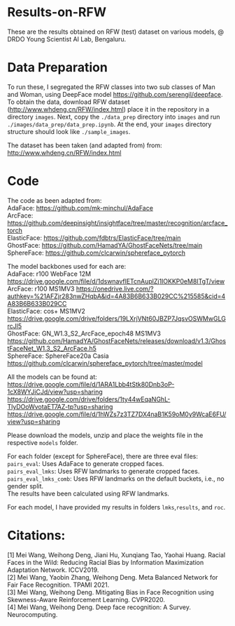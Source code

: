 # Results-on-RFW
These are the results obtained on RFW (test) dataset on various models, @ DRDO Young Scientist AI Lab, Bengaluru.

# Data Preparation
To run these, I segregated the RFW classes into two sub classes of Man and Woman, using DeepFace model https://github.com/serengil/deepface.  
To obtain the data, download RFW dataset (http://www.whdeng.cn/RFW/index.html) place it in the repository in a directory `images`. Next, copy the `./data_prep` directory into `images` and run `./images/data_prep/data_prep.ipynb`. At the end, your `images` directory structure should look like `./sample_images`.

The dataset has been taken (and adapted from) from: http://www.whdeng.cn/RFW/index.html

# Code
The code as been adapted from:   
AdaFace: https://github.com/mk-minchul/AdaFace   
ArcFace: https://github.com/deepinsight/insightface/tree/master/recognition/arcface_torch   
ElasticFace: https://github.com/fdbtrs/ElasticFace/tree/main   
GhostFace: https://github.com/HamadYA/GhostFaceNets/tree/main   
SphereFace: https://github.com/clcarwin/sphereface_pytorch   

The model backbones used for each are:  
AdaFace: r100 WebFace 12M https://drive.google.com/file/d/1dswnavflETcnAuplZj1IOKKP0eM8ITgT/view  
ArcFace: r100 MS1MV3 https://onedrive.live.com/?authkey=%21AFZjr283nwZHqbA&id=4A83B6B633B029CC%215585&cid=4A83B6B633B029CC  
ElasticFace: cos+ MS1MV2 https://drive.google.com/drive/folders/19LXrjVNt60JBZP7JqsvOSWMwGLGrcJl5  
GhostFace: GN_W1.3_S2_ArcFace_epoch48 MS1MV3 https://github.com/HamadYA/GhostFaceNets/releases/download/v1.3/GhostFaceNet_W1.3_S2_ArcFace.h5  
SphereFace: SphereFace20a Casia https://github.com/clcarwin/sphereface_pytorch/tree/master/model  

All the models can be found at:  
https://drive.google.com/file/d/1ARA1Lbb4tStk80Dnb3oP-1cX8WYJiCJd/view?usp=sharing  
https://drive.google.com/drive/folders/1ty44wEqaNGhL-TlyDOoWvotaET7AZ-tp?usp=sharing  
https://drive.google.com/file/d/1hWZs7z3TZ7DX4naB1K59oM0y9WcaE6FU/view?usp=sharing  

Please download the models, unzip and place the weights file in the respective `models` folder.  

For each folder (except for SphereFace), there are three eval files:  
`pairs_eval`: Uses AdaFace to generate cropped faces.    
`pairs_eval_lmks`: Uses RFW landmarks to generate cropped faces.  
`pairs_eval_lmks_comb`: Uses RFW landmarks on the default buckets, i.e., no gender split.  
The results have been calculated using RFW landmarks.  

For each model, I have provided my results in folders `lmks`,`results`, and `roc`.
# Citations:  
[1] Mei Wang, Weihong Deng, Jiani Hu, Xunqiang Tao, Yaohai Huang. Racial Faces in the Wild: Reducing Racial Bias by Information Maximization Adaptation Network. ICCV2019.  
[2] Mei Wang, Yaobin Zhang, Weihong Deng. Meta Balanced Network for Fair Face Recognition. TPAMI 2021.  
[3] Mei Wang, Weihong Deng. Mitigating Bias in Face Recognition using Skewness-Aware Reinforcement Learning. CVPR2020.  
[4] Mei Wang, Weihong Deng. Deep face recognition: A Survey. Neurocomputing.  
